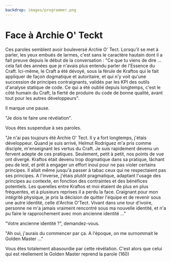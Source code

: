 ```yaml
---
backdrop: images/programmer.png
---
```


# Face à Archie O' Teckt

Ces paroles semblent avoir bouleversé Archie O' Tect. Lorsqu'il se met à parler, les yeux embués de larmes, c'est sans le caractère hautain dont il a fait preuve depuis le début de la conversation :
"Ce que tu viens de dire ... cela fait des années que je n'avais plus entendu parler de l'Essence du Craft. Ici-même, le Craft a été dévoyé, sous la férule de Kraftos qui le fait appliquer de façon dogmatique et autoritaire, et qui n'y voit qu'une succession de principes contraignants, validés par les KPI des outils d'analyse statique de code. Ce qui a été oublié depuis longtemps, c'est le côté humain du Craft, la fierté de produire du code de bonne qualité, avant tout pour les autres développeurs".

Il marque une pause.

"Je dois te faire une révélation".

Vous êtes suspendue à ses paroles.

"Je n'ai pas toujours été Archie O' Tect. Il y a fort longtemps, j'étais développeur. Quand je suis arrivé, Helmut Rodriguez m'a pris comme disciple, m'enseignant les vertus du Craft. Je suis rapidement devenu un fervent adepte de ces pratiques. Seulement, petit à petit, nos points de vue ont divergé. Kraftos était devenu trop dogmatique dans sa pratique,  lâchant peu de lest, et prêt à engager un effort inouï pour ne pas violer certains principes. Il allait même jusqu'à passer à tabac ceux qui ne respectaient pas ses principes. A l'inverse, j'étais plutôt pragmatique, adaptant l'usage des principes au contexte, en fonction des contraintes et des bénéfices potentiels.
Les querelles entre Kraftos et moi étaient de plus en plus fréquentes, et à plusieurs reprises il a perdu la face.
Craignant pour mon intégrité physique, je pris la décision de quitter l'équipe et de revenir sous une autre identité, celle d'Archie O'Tect. Vivant dans une tour d'ivoire, personne ne m'a jamais vraiment rencontré sous ma nouvelle identité, et n'a pu faire le rapprochement avec mon ancienne identité ..."

"Votre ancienne identité ?", demandez-vous.

"Ah oui, j'aurais du commencer par ça. A l'époque, on me surnommait le Golden Master ..."

Vous êtes totalement abasourdie par cette révélation. C'est alors que celui qui est réellement le Golden Master reprend la parole (160)

<Page url="golden-master/160" instructions="" action="Ecouter le Golden Master" condition="none" />